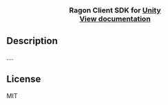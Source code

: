 <div align="center">
  <h3>
     Ragon Client SDK for <a href="https://unity3d.com/">Unity</a>
    <br/>
    <a href="">View documentation</a>
  </h3>
</div>

## Description
....

## License

MIT